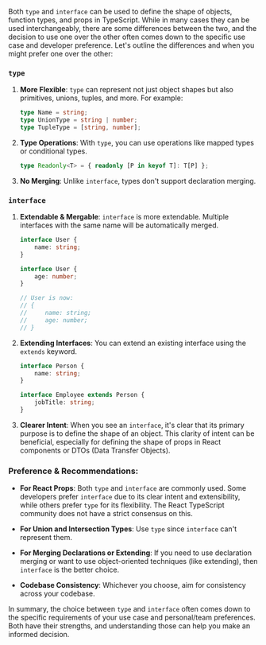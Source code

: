 Both `type` and `interface` can be used to define the shape of objects, function types, and props in TypeScript. While in many cases they can be used interchangeably, there are some differences between the two, and the decision to use one over the other often comes down to the specific use case and developer preference. Let's outline the differences and when you might prefer one over the other:

### `type`

1. **More Flexible**: `type` can represent not just object shapes but also primitives, unions, tuples, and more. For example:
   
   ```typescript
   type Name = string;
   type UnionType = string | number;
   type TupleType = [string, number];
   ```

2. **Type Operations**: With `type`, you can use operations like mapped types or conditional types.
   
   ```typescript
   type Readonly<T> = { readonly [P in keyof T]: T[P] };
   ```

3. **No Merging**: Unlike `interface`, types don't support declaration merging.

### `interface`

1. **Extendable & Mergable**: `interface` is more extendable. Multiple interfaces with the same name will be automatically merged.

   ```typescript
   interface User {
       name: string;
   }
   
   interface User {
       age: number;
   }
   
   // User is now:
   // {
   //     name: string;
   //     age: number;
   // }
   ```

2. **Extending Interfaces**: You can extend an existing interface using the `extends` keyword.
   
   ```typescript
   interface Person {
       name: string;
   }
   
   interface Employee extends Person {
       jobTitle: string;
   }
   ```

3. **Clearer Intent**: When you see an `interface`, it's clear that its primary purpose is to define the shape of an object. This clarity of intent can be beneficial, especially for defining the shape of props in React components or DTOs (Data Transfer Objects).

### Preference & Recommendations:

- **For React Props**: Both `type` and `interface` are commonly used. Some developers prefer `interface` due to its clear intent and extensibility, while others prefer `type` for its flexibility. The React TypeScript community does not have a strict consensus on this.

- **For Union and Intersection Types**: Use `type` since `interface` can't represent them.

- **For Merging Declarations or Extending**: If you need to use declaration merging or want to use object-oriented techniques (like extending), then `interface` is the better choice.

- **Codebase Consistency**: Whichever you choose, aim for consistency across your codebase.

In summary, the choice between `type` and `interface` often comes down to the specific requirements of your use case and personal/team preferences. Both have their strengths, and understanding those can help you make an informed decision.